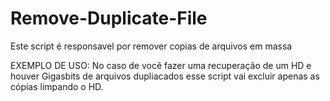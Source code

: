 ﻿# Remove-Duplicate-File

Este script é responsavel por remover copias de arquivos em massa

EXEMPLO DE USO:
No caso de você fazer uma recuperação de um HD e houver Gigasbits de arquivos dupliacados esse script vai excluir apenas as cópias limpando o HD.

